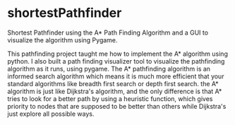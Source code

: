 # shortestPathfinder
Shortest Pathfinder using the A* Path Finding Algorithm and a GUI to visualize the algorithm using Pygame.

This pathfinding project taught me how to implement the A* algorithm using python. I also built a path finding visualizer tool to visualize the pathfinding algorithm as it runs, using pygame. The A* pathfinding algorithm is an informed search algorithm which means it is much more efficient that your standard algorithms like breadth first search or depth first search. the A* algorithm is just like Dijkstra's algorithm, and the only difference is that A* tries to look for a better path by using a heuristic function, which gives priority to nodes that are supposed to be better than others while Dijkstra's just explore all possible ways.
